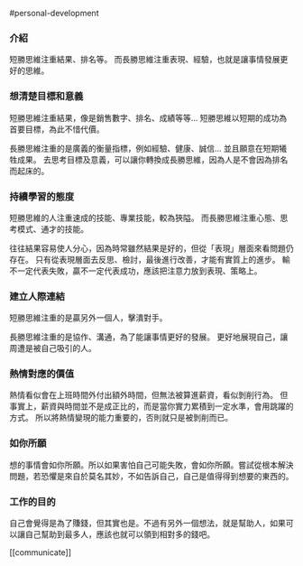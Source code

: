 #personal-development 

### 介紹
短勝思維注重結果、排名等。
而長勝思維注重表現、經驗，也就是讓事情發展更好的思維。

### 想清楚目標和意義
短勝思維注重結果，像是銷售數字、排名、成績等等... 短勝思維以短期的成功為首要目標，為此不惜代價。

長勝思維注重的是廣義的衡量指標，例如經驗、健康、誠信... 並且願意在短期犧牲成果。
去思考目標及意義，可以讓你轉換成長勝思維，因為人是不會因為排名而起床的。

### 持續學習的態度
短勝思維的人注重速成的技能、專業技能，較為狹隘。
而長勝思維注重心態、思考模式、通才的技能。

往往結果容易使人分心，因為時常雖然結果是好的，但從「表現」層面來看問題仍存在。
只有從表現層面去反思、檢討，最後進行改善，才能有實質上的進步。
輸不一定代表失敗，贏不一定代表成功，應該把注意力放到表現、策略上。

### 建立人際連結
短勝思維注重的是贏另外一個人，擊潰對手。

長勝思維注重的是協作、溝通，為了能讓事情更好的發展。
更好地展現自己，讓周遭是被自己吸引的人。

### 熱情對應的價值
熱情看似會在上班時間外付出額外時間，但無法被算進薪資，看似剝削行為。
但事實上，薪資與時間並不是成正比的，而是當你實力累積到一定水準，會用跳躍的方式。
所以將熱情變現的能力重要的，否則就只是被剝削而已。

### 如你所願
想的事情會如你所願。所以如果害怕自己可能失敗，會如你所願。嘗試從根本解決問題，若恐懼是來自於莫名其妙，不如告訴自己，自己是值得得到想要的東西的。

### 工作的目的
自己會覺得是為了賺錢，但其實也是。不過有另外一個想法，就是幫助人，如果可以讓自己幫助到最多人，應該也就可以領到相對多的錢吧。

[[communicate]]
